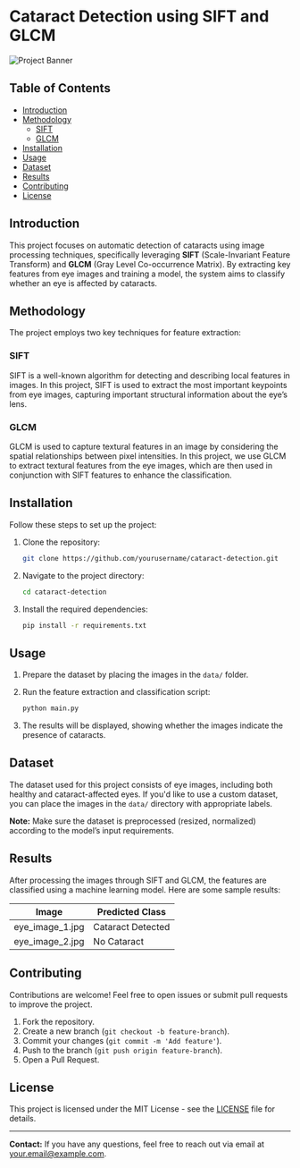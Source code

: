# Cataract Detection using SIFT and GLCM

![Project Banner](path_to_image/banner.png)

## Table of Contents

- [Introduction](#introduction)
- [Methodology](#methodology)
  - [SIFT](#sift)
  - [GLCM](#glcm)
- [Installation](#installation)
- [Usage](#usage)
- [Dataset](#dataset)
- [Results](#results)
- [Contributing](#contributing)
- [License](#license)

## Introduction

This project focuses on automatic detection of cataracts using image processing techniques, specifically leveraging **SIFT** (Scale-Invariant Feature Transform) and **GLCM** (Gray Level Co-occurrence Matrix). By extracting key features from eye images and training a model, the system aims to classify whether an eye is affected by cataracts.

## Methodology

The project employs two key techniques for feature extraction:

### SIFT

SIFT is a well-known algorithm for detecting and describing local features in images. In this project, SIFT is used to extract the most important keypoints from eye images, capturing important structural information about the eye’s lens.

### GLCM

GLCM is used to capture textural features in an image by considering the spatial relationships between pixel intensities. In this project, we use GLCM to extract textural features from the eye images, which are then used in conjunction with SIFT features to enhance the classification.

## Installation

Follow these steps to set up the project:

1. Clone the repository:

    ```bash
    git clone https://github.com/yourusername/cataract-detection.git
    ```

2. Navigate to the project directory:

    ```bash
    cd cataract-detection
    ```

3. Install the required dependencies:

    ```bash
    pip install -r requirements.txt
    ```

## Usage

1. Prepare the dataset by placing the images in the `data/` folder.
2. Run the feature extraction and classification script:

    ```bash
    python main.py
    ```

3. The results will be displayed, showing whether the images indicate the presence of cataracts.

## Dataset

The dataset used for this project consists of eye images, including both healthy and cataract-affected eyes. If you'd like to use a custom dataset, you can place the images in the `data/` directory with appropriate labels.

**Note:** Make sure the dataset is preprocessed (resized, normalized) according to the model’s input requirements.

## Results

After processing the images through SIFT and GLCM, the features are classified using a machine learning model. Here are some sample results:

| Image           | Predicted Class   |
| --------------- | ----------------- |
| eye_image_1.jpg | Cataract Detected  |
| eye_image_2.jpg | No Cataract        |

## Contributing

Contributions are welcome! Feel free to open issues or submit pull requests to improve the project.

1. Fork the repository.
2. Create a new branch (`git checkout -b feature-branch`).
3. Commit your changes (`git commit -m 'Add feature'`).
4. Push to the branch (`git push origin feature-branch`).
5. Open a Pull Request.

## License

This project is licensed under the MIT License - see the [LICENSE](LICENSE) file for details.

---

**Contact:** If you have any questions, feel free to reach out via email at your.email@example.com.
